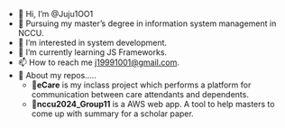 - 👋 Hi, I’m @Juju1OO1
- 🏫 Pursuing my master’s degree in information system management in NCCU.
- 👀 I’m interested in system development.
- 🌱 I’m currently learning JS Frameworks.
- 📫 How to reach me j19991001@gmail.com.
- 🧠 About my repos.....
  - 👵**eCare** is my inclass project which performs a platform for communication between care attendants and dependents.
  - 📄**nccu2024_Group11** is a AWS web app. A tool to help masters to come up with summary for a scholar paper. 

<!---
Juju1OO1/Juju1OO1 is a ✨ special ✨ repository because its `README.md` (this file) appears on your GitHub profile.
You can click the Preview link to take a look at your changes.
--->
